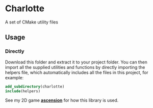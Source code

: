 # Charlotte
A set of CMake utility files

## Usage
### Directly
Download this folder and extract it to your project folder. You can then import all the supplied utilities and functions by directly importing the helpers file, which automatically includes all the files in this project, for example:
```cmake
add_subdirectory(charlotte)
include(helpers)
```
See my 2D game [**ascension**](https://github.com/r-ggraham/ascension) for how this library is used.

